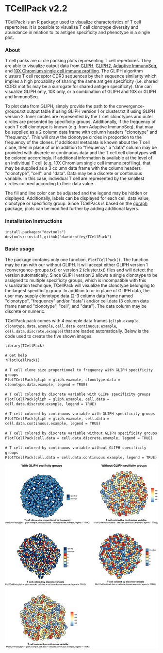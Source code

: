 # TCellPack v2.2
TCellPack is an R package used to visualize characteristics of T cell repertoires. It is possible to visualize T cell clonotype diversity and abundance in relation to its antigen specificity and phenotype in a single plot.

### About
T cell packs are circle packing plots representing T cell repertoires. They are able to visualize output data from [GLIPH](https://github.com/immunoengineer/gliph), [GLIPH2](http://50.255.35.37:8080), [Adaptive ImmunoSeq](https://www.adaptivebiotech.com/products-services/immunoseq), and [10X Chromium single cell immune profiling](https://www.10xgenomics.com/solutions/vdj). The GLIPH algorithm clusters T cell receptor CDR3 sequences by their sequence similarity which implies a high probability of sharing the same antigen specificity (i.e. shared CDR3 motifis may be a surrogate for shared antigen specificity). One can visualize GLIPH only, 10X only, or a combination of GLIPH and 10X or GLIPH and ImmunoSeq.

To plot data from GLIPH, simply provide the path to the convergence-groups.txt output table if using GLIPH version 1 or cluster.txt if using GLIPH version 2. Inner circles are represented by the T cell clonotypes and outer circles are presented by specificity groups. Additionally, if the frequency of each T cell clonotype is known (e.g. from Adaptive ImmunoSeq), that may be supplied as a 2 column data frame with column headers "clonotype" and "frequency". This will draw the clonotype circles in proportion to the frequency of the clones. If additional metadata is known about the T cell clone, then in place of or in addition to "frequency" a "data" column may be provided with discrete or continuous data and the T cell cell clonotypes will be colored accordingly.  If additional information is available at the level of an individual T cell (e.g. 10X Chromium single cell immune profiling), that may be supplied as a 3 column data frame with the column headers "clonotype", "cell", and "data". Data may be a discrete or continuous variable. In this case, individual T cell are represented by the smallest circles colored according to their data value.

The fill and line color can be adjusted and the legend may be hidden or displayed. Additionally, labels can be displayed for each cell, data value, clonotype or specificity group. Since TCellPack is based on the [ggraph](https://github.com/thomasp85/ggraph) package, plots can be modified further by adding additional layers.

### Installation instructions
```
install.packages("devtools")
devtools::install_github("davidcoffey/TCellPack")
```

### Basic usage
The package contains only one function, `PlotTCellPack()`.  The function may be run with our without GLIPH.  It will accept either GLIPH version 1 (convergence-groups.txt) or version 2 (cluster.txt) files and will detect the version automatically.  Since GLIPH version 2 allows a single clonotype to be assigned to multiple specificity groups, which is incompatible with this visualization technique, TCellPack will visualize the clonotype belonging to the largest specificity group.  In addition to or in place of GLIPH data, the user may supply clonotype.data (2-3 column data frame named "clonotype", "frequency" and/or "data") and/or cell.data (3 column data frame named "clonotype", "cell", and "data").  The data column may be discrete or numeric.

TCellPack pack comes with 4 example data frames (`gliph.example`, `clonotype.data.example`, `cell.data.continuous.example`, `cell.data.discrete.example`) that are loaded automatically. Below is the code used to create the five shown images.

```
library(TCellPack)

# Get help
?PlotTCellPack()

# T cell clone size proportional to frequency with GLIPH specificity groups
PlotTCellPack(gliph = gliph.example, clonotype.data = clonotype.data.example, legend = TRUE)

# T cell colored by discrete variable with GLIPH specificity groups
PlotTCellPack(gliph = gliph.example, cell.data = cell.data.discrete.example, legend = TRUE)

# T cell colored by continuous variable with GLIPH specificity groups
PlotTCellPack(gliph = gliph.example, cell.data = cell.data.continuous.example, legend = TRUE)

# T cell colored by discrete variable without GLIPH specificity groups
PlotTCellPack(cell.data = cell.data.discrete.example, legend = TRUE)

# T cell colored by continuous variable without GLIPH specificity groups
PlotTCellPack(cell.data = cell.data.continuous.example, legend = TRUE)
```

![](man/figures/example-plot.png)
